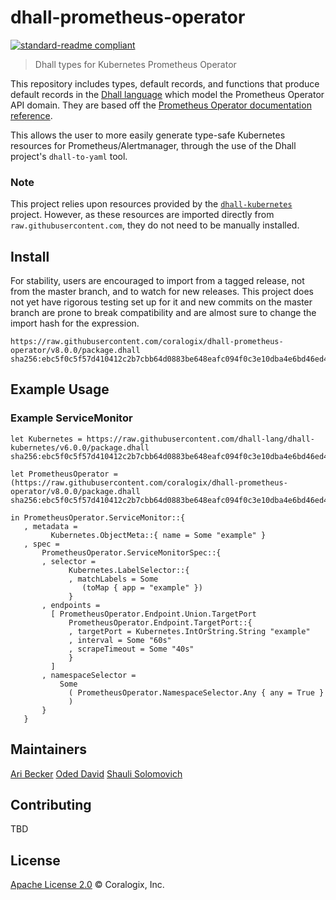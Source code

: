 # dhall-prometheus-operator
[![standard-readme compliant](https://img.shields.io/badge/readme%20style-standard-brightgreen.svg?style=flat-square)](https://github.com/RichardLitt/standard-readme)

> Dhall types for Kubernetes Prometheus Operator

This repository includes types, default records, and functions that produce default records in the [Dhall language](https://github.com/dhall-lang/dhall-lang) which model the Prometheus Operator API domain. They are based off the [Prometheus Operator documentation reference](https://github.com/coreos/prometheus-operator/blob/master/Documentation/api.md).

This allows the user to more easily generate type-safe Kubernetes resources for Prometheus/Alertmanager, through the use of the Dhall project's `dhall-to-yaml` tool.

### Note
This project relies upon resources provided by the [`dhall-kubernetes`](https://github.com/dhall-lang/dhall-kubernetes) project. However, as these resources are imported directly from `raw.githubusercontent.com`, they do not need to be manually installed.

## Install
For stability, users are encouraged to import from a tagged release, not from the master branch, and to watch for new releases. This project does not yet have rigorous testing set up for it and new commits on the master branch are prone to break compatibility and are almost sure to change the import hash for the expression.
```
https://raw.githubusercontent.com/coralogix/dhall-prometheus-operator/v8.0.0/package.dhall sha256:ebc5f0c5f57d410412c2b7cbb64d0883be648eafc094f0c3e10dba4e6bd46ed4
```

## Example Usage
### Example ServiceMonitor
```dhall
let Kubernetes = https://raw.githubusercontent.com/dhall-lang/dhall-kubernetes/v6.0.0/package.dhall sha256:ebc5f0c5f57d410412c2b7cbb64d0883be648eafc094f0c3e10dba4e6bd46ed4

let PrometheusOperator = (https://raw.githubusercontent.com/coralogix/dhall-prometheus-operator/v8.0.0/package.dhall sha256:ebc5f0c5f57d410412c2b7cbb64d0883be648eafc094f0c3e10dba4e6bd46ed4

in PrometheusOperator.ServiceMonitor::{
   , metadata =
         Kubernetes.ObjectMeta::{ name = Some "example" }
   , spec =
       PrometheusOperator.ServiceMonitorSpec::{
       , selector =
             Kubernetes.LabelSelector::{
             , matchLabels = Some
                (toMap { app = "example" })
             }
       , endpoints =
         [ PrometheusOperator.Endpoint.Union.TargetPort
             PrometheusOperator.Endpoint.TargetPort::{
             , targetPort = Kubernetes.IntOrString.String "example"
             , interval = Some "60s"
             , scrapeTimeout = Some "40s"
             }
         ]
       , namespaceSelector =
           Some
             ( PrometheusOperator.NamespaceSelector.Any { any = True }
             )
       }
   }
```

## Maintainers
[Ari Becker](https://github.com/ari-becker)
[Oded David](https://github.com/oded-dd)
[Shauli Solomovich](https://github.com/ShauliSolomovich)

## Contributing
TBD

## License
[Apache License 2.0](https://www.apache.org/licenses/LICENSE-2.0) © Coralogix, Inc.
